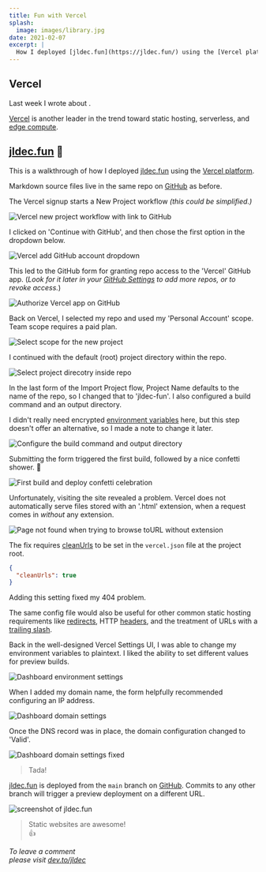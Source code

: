 ```yaml
---
title: Fun with Vercel
splash:
  image: images/library.jpg
date: 2021-02-07
excerpt: |
  How I deployed [jldec.fun](https://jldec.fun/) using the [Vercel platform](https://vercel.com/docs).
---
```


## Vercel

Last week I wrote about [](first-steps-using-cloudflare-pages).

[Vercel](https://vercel.com/home) is another leader in the trend toward static hosting, serverless, and [edge compute](why-serverless-at-the-edge).

## [jldec.fun](https://jldec.fun/fun-with-vercel) 🤪

This is a walkthrough of how I deployed [jldec.fun](https://jldec.fun/) using the [Vercel platform](https://vercel.com/docs).

Markdown source files live in the same repo on [GitHub](https://github.com/jldec/cloudflare-pages-test) as before.

The Vercel signup starts a New Project workflow _(this could be simplified.)_

![Vercel new project workflow with link to GitHub](images/vercel-new-project.png)

I clicked on 'Continue with GitHub', and then chose the first option in the dropdown below.

![Vercel add GitHub account dropdown](images/vercel-add-github-account.png)

This led to the GitHub form for granting repo access to the 'Vercel' GitHub app. (_Look for it later in your [GitHub Settings](https://github.com/settings/installations) to add more repos, or to revoke access._)

![Authorize Vercel app on GitHub](images/vercel-github-app.png)

Back on Vercel, I selected my repo and used my 'Personal Account' scope. Team scope requires a paid plan.

![Select scope for the new project](images/vercel-select-project-scope.png)

I continued with the default (root) project directory within the repo.

![Select project direcotry inside repo](images/vercel-select-directory.png)

In the last form of the Import Project flow, Project Name defaults to the name of the repo, so I changed that to 'jldec-fun'. I also configured a build command and an output directory.

I didn't really need encrypted [environment variables](https://vercel.com/docs/environment-variables) here, but this step doesn't offer an alternative, so I made a note to change it later.

![Configure the build command and output directory](images/vercel-configure-build-jldec-fun.png)

Submitting the form triggered the first build, followed by a nice confetti shower. 🎉

![First build and deploy confetti celebration](images/vercel-confetti-jldec-fun.png)

Unfortunately, visiting the site revealed a problem. Vercel does not automatically serve files stored with an '.html' extension, when a request comes in _without_ any extension.

![Page not found when trying to browse toURL without extension](images/vercel-without-clean-url-setting.png)

The fix requires [cleanUrls](https://vercel.com/docs/configuration#project/clean-urls) to be set in the `vercel.json` file at the project root.

```json
{
  "cleanUrls": true
}
```

Adding this setting fixed my 404 problem.

The same config file would also be useful for other common static hosting requirements like [redirects](https://vercel.com/docs/configuration#project/redirects), HTTP [headers](https://vercel.com/docs/configuration#project/headers), and the treatment of URLs with a [trailing slash](https://vercel.com/docs/configuration#project/trailing-slash).

Back in the well-designed Vercel Settings UI, I was able to change my environment variables to plaintext. I liked the ability to set different values for preview builds.

![Dashboard environment settings](images/vercel-environment-settings.png)

When I added my domain name, the form helpfully recommended configuring an IP address.

![Dashboard domain settings](images/vercel-domain-setting.png)

Once the DNS record was in place, the domain configuration changed to 'Valid'.

![Dashboard domain settings fixed](images/vercel-domain-setting-fixed.png)

> Tada!

[jldec.fun](https://jldec.fun/fun-with-vercel) is deployed from the `main` branch on [GitHub](https://github.com/jldec/cloudflare-pages-test). Commits to any other branch will trigger a preview deployment on a different URL.

![screenshot of jldec.fun](images/vercel-post.png)

> Static websites are awesome!  
> 👍

_To leave a comment  
please visit [dev.to/jldec](https://dev.to/jldec/fun-with-vercel-3b6e)_

